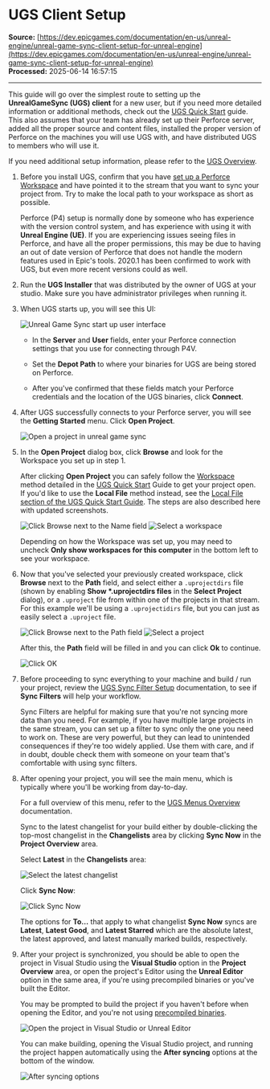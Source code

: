 # UGS Client Setup

**Source:** [https://dev.epicgames.com/documentation/en-us/unreal-engine/unreal-game-sync-client-setup-for-unreal-engine](https://dev.epicgames.com/documentation/en-us/unreal-engine/unreal-game-sync-client-setup-for-unreal-engine)  
**Processed:** 2025-06-14 16:57:15

---

This guide will go over the simplest route to setting up the **UnrealGameSync (UGS) client** for a new user, but if you need more detailed information or additional methods, check out the [UGS Quick Start](/documentation/en-us/unreal-engine/unreal-game-sync-quick-start-guide) guide. This also assumes that your team has already set up their Perforce server, added all the proper source and content files, installed the proper version of Perforce on the machines you will use UGS with, and have distributed UGS to members who will use it.

If you need additional setup information, please refer to the [UGS Overview](/documentation/en-us/unreal-engine/unreal-game-sync-ugs-for-unreal-engine).

1.  Before you install UGS, confirm that you have [set up a Perforce Workspace](/documentation/en-us/unreal-engine/using-perforce-as-source-control-for-unreal-engine#settingupalocalworkspace) and have pointed it to the stream that you want to sync your project from. Try to make the local path to your workspace as short as possible.
    
    Perforce (P4) setup is normally done by someone who has experience with the version control system, and has experience with using it with **Unreal Engine (UE)**. If you are experiencing issues seeing files in Perforce, and have all the proper permissions, this may be due to having an out of date version of Perforce that does not handle the modern features used in Epic's tools. 2020.1 has been confirmed to work with UGS, but even more recent versions could as well.
    
2.  Run the **UGS Installer** that was distributed by the owner of UGS at your studio. Make sure you have administrator privileges when running it.
    
3.  When UGS starts up, you will see this UI:
    
    ![Unreal Game Sync start up user interface](https://d1iv7db44yhgxn.cloudfront.net/documentation/images/c11501d1-53ca-451a-8216-b41e2d3d89d1/ugs-cs-start-up.png)
    -   In the **Server** and **User** fields, enter your Perforce connection settings that you use for connecting through P4V.
        
    -   Set the **Depot Path** to where your binaries for UGS are being stored on Perforce.
        
    -   After you've confirmed that these fields match your Perforce credentials and the location of the UGS binaries, click **Connect**.
        
4.  After UGS successfully connects to your Perforce server, you will see the **Getting Started** menu. Click **Open Project**.
    
    ![Open a project in unreal game sync](https://d1iv7db44yhgxn.cloudfront.net/documentation/images/6c98dc79-7c76-420a-84e3-3b9b41039e58/ugs-cs-open-project.png)
5.  In the **Open Project** dialog box, click **Browse** and look for the Workspace you set up in step 1.
    
    After clicking **Open Project** you can safely follow the [Workspace](/documentation/en-us/unreal-engine/unreal-game-sync-quick-start-guide#2-openingaworkspacefile) method detailed in the [UGS Quick Start](/documentation/en-us/unreal-engine/unreal-game-sync-quick-start-guide) Guide to get your project open. If you'd like to use the **Local File** method instead, see the [Local File section of the UGS Quick Start Guide](/documentation/en-us/unreal-engine/unreal-game-sync-quick-start-guide#1-openingalocalfile). The steps are also described here with updated screenshots.
    
    ![Click Browse next to the Name field](https://d1iv7db44yhgxn.cloudfront.net/documentation/images/f254b570-ef10-45b1-b814-86e17a0f2e16/ugs-cs-browse-1.png) ![Select a workspace](https://d1iv7db44yhgxn.cloudfront.net/documentation/images/db587ace-773d-4081-8d24-3cbf3ae1219e/ugs-cs-browse-2.png)
    
    Depending on how the Workspace was set up, you may need to uncheck **Only show workspaces for this computer** in the bottom left to see your workspace.
    
6.  Now that you've selected your previously created workspace, click **Browse** next to the **Path** field, and select either a `.uprojectdirs` file (shown by enabling **Show \*.uprojectdirs files** in the **Select Project** dialog), or a `.uproject` file from within one of the projects in that stream. For this example we'll be using a `.uprojectidirs` file, but you can just as easily select a `.uproject` file.
    
    ![Click Browse next to the Path field](https://d1iv7db44yhgxn.cloudfront.net/documentation/images/d65c5af2-1d56-4d9c-b8f1-6c0fc0f54f3a/ugs-cs-browse-path.png) ![Select a project](https://d1iv7db44yhgxn.cloudfront.net/documentation/images/d9d1b19b-fe7f-443a-b0b7-85e5b1238b41/ugs-cs-projects.png)
    
    After this, the **Path** field will be filled in and you can click **Ok** to continue.
    
    ![Click OK](https://d1iv7db44yhgxn.cloudfront.net/documentation/images/81d00e95-793f-4024-8e55-62cb4b8c30a9/ugs-cs-ok.png)
7.  Before proceeding to sync everything to your machine and build / run your project, review the [UGS Sync Filter Setup](/documentation/en-us/unreal-engine/unreal-game-sync-filters-for-unreal-engine) documentation, to see if **Sync Filters** will help your workflow.
    
    Sync Filters are helpful for making sure that you're not syncing more data than you need. For example, if you have multiple large projects in the same stream, you can set up a filter to sync only the one you need to work on. These are very powerful, but they can lead to unintended consequences if they're too widely applied. Use them with care, and if in doubt, double check them with someone on your team that's comfortable with using sync filters.
    
8.  After opening your project, you will see the main menu, which is typically where you'll be working from day-to-day.
    
    For a full overview of this menu, refer to the [UGS Menus Overview](/documentation/en-us/unreal-engine/unreal-game-sync-menu-reference-for-unreal-engine) documentation.
    
    Sync to the latest changelist for your build either by double-clicking the top-most changelist in the **Changelists** area by clicking **Sync Now** in the **Project Overview** area.
    
    Select **Latest** in the **Changelists** area:
    
    ![Select the latest changelist](https://d1iv7db44yhgxn.cloudfront.net/documentation/images/92ea0d83-7e96-4b1c-b333-6496507e3f03/ugs-cs-latest.png)
    
    Click **Sync Now**:
    
    ![Click Sync Now](https://d1iv7db44yhgxn.cloudfront.net/documentation/images/f8354788-b770-44da-8842-45434a5ec7bb/ugs-cs-sync-now.png)
    
    The options for **To…** that apply to what changelist **Sync Now** syncs are **Latest**, **Latest Good**, and **Latest Starred** which are the absolute latest, the latest approved, and latest manually marked builds, respectively.
    
9.  After your project is synchronized, you should be able to open the project in Visual Studio using the **Visual Studio** option in the **Project Overview** area, or open the project's Editor using the **Unreal Editor** option in the same area, if you're using precompiled binaries or you've built the Editor.
    
    You may be prompted to build the project if you haven't before when opening the Editor, and you're not using [precompiled binaries](/documentation/en-us/unreal-engine/using-precompiled-binaries-in-unreal-game-sync-for-unreal-engine).
    
    ![Open the project in Visual Studio or Unreal Editor](https://d1iv7db44yhgxn.cloudfront.net/documentation/images/ee7748a3-a963-423c-904f-81c3aa14afe0/ugs-cs-ue-or-vs.png)
    
    You can make building, opening the Visual Studio project, and running the project happen automatically using the **After syncing** options at the bottom of the window.
    
    ![After syncing options](https://d1iv7db44yhgxn.cloudfront.net/documentation/images/a6ad76f9-1035-450d-b6bc-ed25cd2e253e/ugs-cs-after-sync.png)